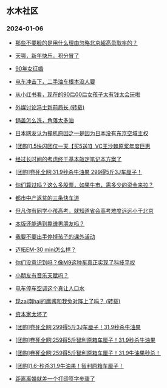 ## 水木社区 
### 2024-01-06

+ [那些不要脸的是用什么理由忽略北京超高录取率的？](https://www.mysmth.net/nForum/article/FamilyLife/1766561261)

+ [天哪，新年快乐，积分冒了](https://www.mysmth.net/nForum/article/Bond/387636)

+ [90年女征婚](https://www.mysmth.net/nForum/article/PieLove/2871864)

+ [电车冲击下，二手油车根本没人要](https://www.mysmth.net/nForum/article/AutoWorld/1944757770)

+ [从小红书看，现在的90后00后女孩子太有钱太会玩啦](https://www.mysmth.net/nForum/article/WorkLife/3481432)

+ [外媒讨论冯士新前局长 (转载)](https://www.mysmth.net/nForum/article/Stock/10740888)

+ [锅盖怎么洗，角落太多油](https://www.mysmth.net/nForum/article/Food/1698850)

+ [日本网友认为撞机原因之一是因为日本没有东京空域主权](https://www.mysmth.net/nForum/article/Aero/419387)

+ [[团购]1.5快闪团仅一天【买5送1】VC王沙棘原浆年度巨惠](https://www.mysmth.net/nForum/article/ADAgent_TG/1315421)

+ [经过长时间的考虑终于基本敲定笔记本方案了](https://www.mysmth.net/nForum/article/Notebook/1989335)

+ [[团购]卷死全网!31.9秒杀牛油果 299得5斤3J车厘子！](https://www.mysmth.net/nForum/article/ADAgent_TG/1315501)

+ [你们算过吗？这么多股票，如果牛市，需多少的资金来拉？](https://www.mysmth.net/nForum/article/Stock/10742389)

+ [都市中产返贫的三条快车道](https://www.mysmth.net/nForum/article/WorkLife/3482420)

+ [但凡你有同学小孩高考，就知道省会高考难度远远小于北京](https://www.mysmth.net/nForum/article/FamilyLife/1766563610)

+ [本版还能遇到靠谱男朋友吗？](https://www.mysmth.net/nForum/article/Divorce/2059761)

+ [我要不要出手停掉孩子的课外活动](https://www.mysmth.net/nForum/article/ChildEducation/2334379)

+ [迈拓EM-30 mini怎么样？](https://www.mysmth.net/nForum/article/Coffee/48682)

+ [你们没意识到吗？像M9这种车真正实现了科技平权](https://www.mysmth.net/nForum/article/GreenAuto/1448260)

+ [小朋友有音乐天赋吗？](https://www.mysmth.net/nForum/article/Instrumental.Music/134399)

+ [电车停车空调这个真让人口水](https://www.mysmth.net/nForum/article/AutoWorld/1944758329)

+ [现zai南hai的鹰酱和我兔对阵上了吗？ (转载)](https://www.mysmth.net/nForum/article/Aero/419733)

+ [资本家太坏了](https://www.mysmth.net/nForum/article/Joke/4143516)

+ [[团购]卷死全网!299得5斤3J车厘子！31.9秒杀牛油果](https://www.mysmth.net/nForum/article/ADAgent_TG/1315501)

+ [[团购]卷死全网!259得5斤智利原箱车厘子！31.9秒杀牛油果](https://www.mysmth.net/nForum/article/ADAgent_TG/1315501)

+ [[团购]卷死全网!259得5斤智利原箱车厘子！31.9牛油果秒杀！](https://www.mysmth.net/nForum/article/ADAgent_TG/1315501)

+ [[团购]1.6-秒杀31.9牛油果！智利原箱车厘子！](https://www.mysmth.net/nForum/article/ADAgent_TG/1315501)

+ [距离离婚就差一个打印签字步骤了](https://www.mysmth.net/nForum/article/Age/20331022)


